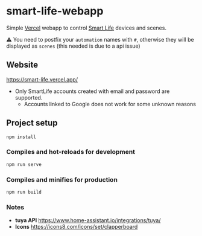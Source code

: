 # smart-life-webapp

Simple [Vercel](https://vercel.com/) webapp to control [Smart Life](https://www.ismartlife.me/) devices and scenes.

⚠ You need to postfix your `automation` names with `#`, otherwise they will be displayed as `scenes` (this needed is due to a api issue)

## Website
https://smart-life.vercel.app/

* Only SmartLife accounts created with email and password are supported.
  * Accounts linked to Google does not work for some unknown reasons


## Project setup
```
npm install
```

### Compiles and hot-reloads for development
```
npm run serve
```

### Compiles and minifies for production
```
npm run build
```

### Notes
* **tuya API** https://www.home-assistant.io/integrations/tuya/
* **Icons** https://icons8.com/icons/set/clapperboard

